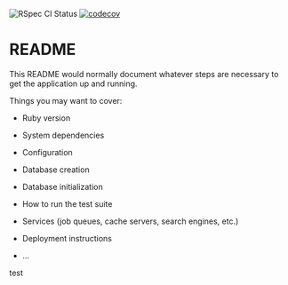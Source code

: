 ![RSpec CI Status](https://github.com/bchangg/blogster/actions/workflows/ci.yml/badge.svg)
[![codecov](https://codecov.io/gh/bchangg/blogster/branch/main/graph/badge.svg?token=QLNQJTTEW6)](https://codecov.io/gh/bchangg/blogster)

# README

This README would normally document whatever steps are necessary to get the
application up and running.

Things you may want to cover:

- Ruby version

- System dependencies

- Configuration

- Database creation

- Database initialization

- How to run the test suite

- Services (job queues, cache servers, search engines, etc.)

- Deployment instructions

- ...

test
